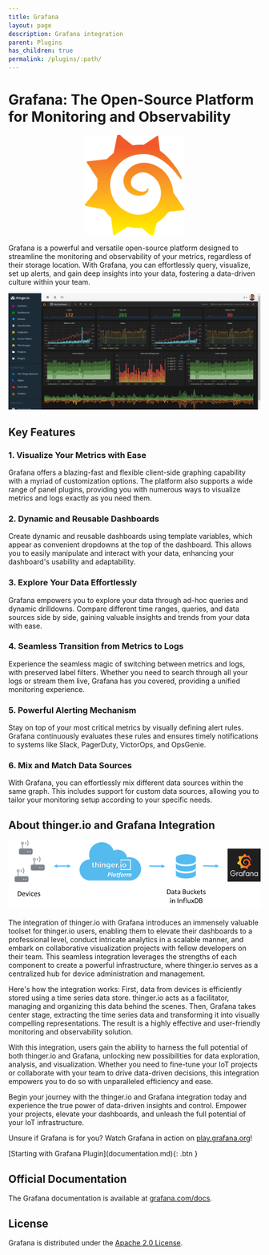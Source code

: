 ```yaml
---
title: Grafana
layout: page
description: Grafana integration
parent: Plugins
has_children: true
permalink: /plugins/:path/
---
```


# Grafana: The Open-Source Platform for Monitoring and Observability

<p align="center">
  <img src="/grafana/assets/icon.png" alt="Grafana logo">
</p>

Grafana is a powerful and versatile open-source platform designed to streamline the monitoring and observability of your metrics, regardless of their storage location. With Grafana, you can effortlessly query, visualize, set up alerts, and gain deep insights into your data, fostering a data-driven culture within your team.

<p align="center">
  <img src="/grafana/assets/dashboard.png" alt="Grafana dashboard inside thinger.io">
</p>

## Key Features

### 1. Visualize Your Metrics with Ease

Grafana offers a blazing-fast and flexible client-side graphing capability with a myriad of customization options. The platform also supports a wide range of panel plugins, providing you with numerous ways to visualize metrics and logs exactly as you need them.

### 2. Dynamic and Reusable Dashboards

Create dynamic and reusable dashboards using template variables, which appear as convenient dropdowns at the top of the dashboard. This allows you to easily manipulate and interact with your data, enhancing your dashboard's usability and adaptability.

### 3. Explore Your Data Effortlessly

Grafana empowers you to explore your data through ad-hoc queries and dynamic drilldowns. Compare different time ranges, queries, and data sources side by side, gaining valuable insights and trends from your data with ease.

### 4. Seamless Transition from Metrics to Logs

Experience the seamless magic of switching between metrics and logs, with preserved label filters. Whether you need to search through all your logs or stream them live, Grafana has you covered, providing a unified monitoring experience.

### 5. Powerful Alerting Mechanism

Stay on top of your most critical metrics by visually defining alert rules. Grafana continuously evaluates these rules and ensures timely notifications to systems like Slack, PagerDuty, VictorOps, and OpsGenie.

### 6. Mix and Match Data Sources

With Grafana, you can effortlessly mix different data sources within the same graph. This includes support for custom data sources, allowing you to tailor your monitoring setup according to your specific needs.

## About thinger.io and Grafana Integration

<p align="center">
  <img src="/grafana/assets/integration.png" alt="Diagram showing thinger.io and Grafana integration">
</p>

The integration of thinger.io with Grafana introduces an immensely valuable toolset for thinger.io users, enabling them to elevate their dashboards to a professional level, conduct intricate analytics in a scalable manner, and embark on collaborative visualization projects with fellow developers on their team. This seamless integration leverages the strengths of each component to create a powerful infrastructure, where thinger.io serves as a centralized hub for device administration and management.

Here's how the integration works: First, data from devices is efficiently stored using a time series data store. thinger.io acts as a facilitator, managing and organizing this data behind the scenes. Then, Grafana takes center stage, extracting the time series data and transforming it into visually compelling representations. The result is a highly effective and user-friendly monitoring and observability solution.

With this integration, users gain the ability to harness the full potential of both thinger.io and Grafana, unlocking new possibilities for data exploration, analysis, and visualization. Whether you need to fine-tune your IoT projects or collaborate with your team to drive data-driven decisions, this integration empowers you to do so with unparalleled efficiency and ease.

Begin your journey with the thinger.io and Grafana integration today and experience the true power of data-driven insights and control. Empower your projects, elevate your dashboards, and unleash the full potential of your IoT infrastructure.

Unsure if Grafana is for you? Watch Grafana in action on [play.grafana.org](https://play.grafana.org/)!

<span class="fs-5">
[Starting with Grafana Plugin](documentation.md){: .btn }
</span>

## Official Documentation

The Grafana documentation is available at [grafana.com/docs](https://grafana.com/docs/grafana/latest/getting-started/).

## License

Grafana is distributed under the [Apache 2.0 License](https://github.com/grafana/grafana/blob/master/LICENSE).
